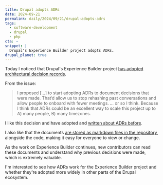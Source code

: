 ```yaml
---
title: Drupal adopts ADRs
date: 2024-09-21
permalink: daily/2024/09/21/drupal-adopts-adrs
tags:
  - software-development
  - drupal
  - php
cta: ~
snippet: |
  Drupal's Experience Builder project adopts ADRs.
drupal_planet: true
---
```


Today I noticed that Drupal's Experience Builder project [has adopted architectural decision records][0].

From the issue:

> I proposed [...] to start adopting ADRs to document decisions that were made. That’d allow us to stop rehashing past conversations and allow people to onboard with fewer meetings.
> … or so I think.
> Because I think that ADRs could be an excellent way to scale this project up to A) many people, B) many timezones.

I like this decision and have adopted and [written about ADRs before][1].

I also like that the documents [are stored as markdown files in the repository][2], alongside the code, making it easy for everyone to view or change.

As the work on Experience Builder continues, new contributors can read these documents and understand why previous decisions were made, which is extremely valuable.

I'm interested to see how ADRs work for the Experience Builder project and whether they're adopted more widely in other parts of the Drupal ecosystem.

[0]: https://www.drupal.org/project/experience_builder/issues/3454669
[1]: {{site.url}}/daily/2024/06/12/recording-architectural-decisions
[2]: https://git.drupalcode.org/project/experience_builder/-/tree/0.x/docs/adr?ref_type=heads

